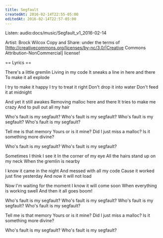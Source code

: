 ```yaml
---
title: Segfault
createdAt: 2016-02-14T22:55-05:00
editedAt: 2016-02-14T22:57-05:00
---
```


Listen: audio:docs/music/Segfault_v1_2016-02-14

Artist: Brock Wilcox
Copy and Share: under the terms of [http://creativecommons.org/licenses/by-nc/3.0/|Creative Commons Attribution-NonCommercial] license!

== Lyrics ==

There's a little gremlin
Living in my code
It sneaks a line in here and there
To make it all explode

I try to make it happy
I try to treat it right
Don't drop it into water
Don't feed it at midnight

And yet it still awakes
Removing malloc here and there
It tries to make me crazy
And to pull out all my hair

Who's fault is my segfault?
Who's fault is my segfault?
Who's fault is my segfault?
Who's fault is my segfault?

Tell me is that memory
Yours or is it mine?
Did I just miss a malloc?
Is it something more divine?

Who's fault is my segfault?
Who's fault is my segfault?

Sometimes I think I see it
In the corner of my eye
All the hairs stand up on my neck
When the gremlin is nearby

I know it came in the night
And messed with all my code
Cause it worked just fine yesterday
And now it will not load

Now I'm waiting for the moment
I know it will come soon
When everything is working swell
And then it all goes boom!

Who's fault is my segfault?
Who's fault is my segfault?
Who's fault is my segfault?
Who's fault is my segfault?

Tell me is that memory
Yours or is it mine?
Did I just miss a malloc?
Is it something more divine?

Who's fault is my segfault?
Who's fault is my segfault?

